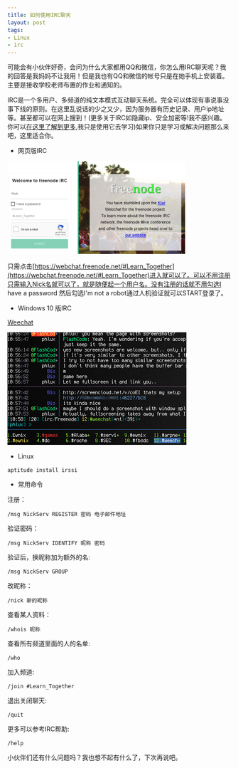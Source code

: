 ```yaml
---
title: 如何使用IRC聊天
layout: post
tags:
- Linux
- irc
---
```


可能会有小伙伴好奇，会问为什么大家都用QQ和微信，你怎么用IRC聊天呢？我的回答是我妈妈不让我用！但是我也有QQ和微信的帐号只是在她手机上安装着。主要是接收学校老师布置的作业和通知的。

IRC是一个多用户、多频道的纯文本模式互动聊天系统。完全可以体现有事说事没事下线的原则。在这里乱说话的少之又少，因为服务器有历史记录、用户ip地址等。甚至都可以在网上搜到！(更多关于IRC如隐藏ip、安全加密等!我不感兴趣。你可以[在这里了解到更多](https://en.wikipedia.org/wiki/Internet_Relay_Chat),我只是使用它去学习)如果你只是学习或解决问题那么来吧，这里适合你。

- 网页版IRC

[![](/images/web_irc.png)](https://webchat.freenode.net/#Learn_Together)

只需点击[https://webchat.freenode.net/#Learn_Together](https://webchat.freenode.net/#Learn_Together)进入就可以了。可以不用注册只需输入Nick名就可以了，就是随便起一个用户名。没有注册的话就不用勾选I have a password 然后勾选I'm not a robot通过人机验证就可以START登录了。

- Windows 10 版IRC

[Weechat](https://weechat.org/)

[![](/images/pc_irc.png)](https://weechat.org/)

- Linux

```
aptitude install irssi
```

- 常用命令

注册：

```
/msg NickServ REGISTER 密码 电子邮件地址
```

验证密码：

```
/msg NickServ IDENTIFY 昵称 密码
```

验证后，换昵称加为额外的名:

```
/msg NickServ GROUP
```

改昵称：

```
/nick 新的昵称
```

查看某人资料：

```
/whois 昵称
```

查看所有频道里面的人的名单:

```
/who
```

加入频道:

```
/join #Learn_Together
```


退出关闭聊天:

```
/quit
```

更多可以参考IRC帮助:

```
/help
```

小伙伴们还有什么问题吗？我也想不起有什么了，下次再说吧。


